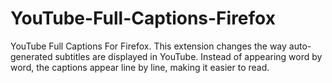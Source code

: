 # YouTube-Full-Captions-Firefox
YouTube Full Captions For Firefox. This extension changes the way auto-generated subtitles are displayed in YouTube. Instead of appearing word by word, the captions appear line by line, making it easier to read.
